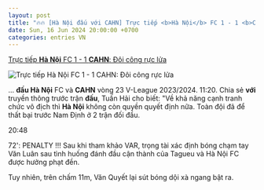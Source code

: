 ```yaml
---
layout: post
title: "🔥🔥 [Hà Nội đấu với CAHN] Trực tiếp <b>Hà Nội</b> FC 1 - 1 <b>CAHN</b>: Đôi công rực lửa"
date: Sun, 16 Jun 2024 20:00:00 +0700
categories: entries VN
---
```

[Trực tiếp <b>Hà Nội</b> FC 1 - 1 <b>CAHN</b>: Đôi công rực lửa](https://vov.vn/the-thao/truc-tiep-ha-noi-fc-1-1-cahn-doi-cong-ruc-lua-post1101854.vov)

![Trực tiếp <b>Hà Nội</b> FC 1 - 1 <b>CAHN</b>: Đôi công rực lửa](https://vov-media.emitech.vn/sites/default/files/styles/og_image/public/2024-06/b5865b760443a71dfe52.jpg?v=1718550150)

... <b>đấu Hà Nội</b> FC và <b>CAHN</b> vòng 23 V-League 2023/2024. 11:20. Chia sẻ <b>với</b> truyền thông trước trận <b>đấu</b>, Tuấn Hải cho biết: "Về khả năng cạnh tranh chức vô địch thì <b>Hà Nội</b> không còn quyền quyết định nữa. Toàn đội đã để thất bại trước Nam Định ở 2 trận đối đầu.

20:48

72': PENALTY !!! Sau khi tham khảo VAR, trọng tài xác định bóng chạm tay Văn Luân sau tình huống đánh đầu cận thành của Tagueu và Hà Nội FC được hưởng phạt đền.

Tuy nhiên, trên chấm 11m, Văn Quyết lại sút bóng dội xà ngang bật ra.

